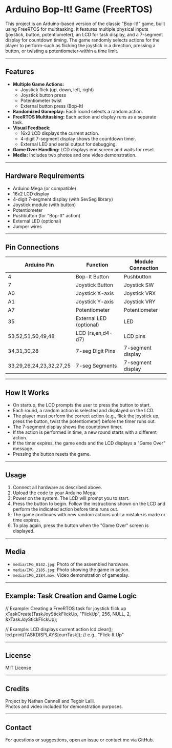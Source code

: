 # Arduino Bop-It! Game (FreeRTOS)

This project is an Arduino-based version of the classic "Bop-It!" game, built using FreeRTOS for multitasking. It features multiple physical inputs (joystick, button, potentiometer), an LCD for task display, and a 7-segment display for countdown timing. The game randomly selects actions for the player to perform-such as flicking the joystick in a direction, pressing a button, or twisting a potentiometer-within a time limit.

---

## Features

- **Multiple Game Actions:**  
  - Joystick flick (up, down, left, right)
  - Joystick button press
  - Potentiometer twist
  - External button press (Bop-It)
- **Randomized Gameplay:** Each round selects a random action.
- **FreeRTOS Multitasking:** Each action and display runs as a separate task.
- **Visual Feedback:**  
  - 16x2 LCD displays the current action.
  - 4-digit 7-segment display shows the countdown timer.
  - External LED and serial output for debugging.
- **Game Over Handling:** LCD displays end screen and waits for reset.
- **Media:** Includes two photos and one video demonstration.

---

## Hardware Requirements

- Arduino Mega (or compatible)
- 16x2 LCD display
- 4-digit 7-segment display (with SevSeg library)
- Joystick module (with button)
- Potentiometer
- Pushbutton (for "Bop-It" action)
- External LED (optional)
- Jumper wires

---

## Pin Connections

| Arduino Pin | Function                  | Module Connection        |
|-------------|---------------------------|-------------------------|
| 4           | Bop-It Button             | Pushbutton              |
| 7           | Joystick Button           | Joystick SW             |
| A0          | Joystick X-axis           | Joystick VRX            |
| A1          | Joystick Y-axis           | Joystick VRY            |
| A7          | Potentiometer             | Potentiometer           |
| 35          | External LED (optional)   | LED                     |
| 53,52,51,50,49,48 | LCD (rs,en,d4-d7)   | LCD pins                |
| 34,31,30,28 | 7-seg Digit Pins          | 7-segment display       |
| 33,29,26,24,23,32,27,25 | 7-seg Segments | 7-segment display       |

---

## How It Works

- On startup, the LCD prompts the user to press the button to start.
- Each round, a random action is selected and displayed on the LCD.
- The player must perform the correct action (e.g., flick the joystick up, press the button, twist the potentiometer) before the timer runs out.
- The 7-segment display shows the countdown timer.
- If the action is performed in time, a new round starts with a different action.
- If the timer expires, the game ends and the LCD displays a "Game Over" message.
- Pressing the button resets the game.

---

## Usage

1. Connect all hardware as described above.
2. Upload the code to your Arduino Mega.
3. Power on the system. The LCD will prompt you to start.
4. Press the button to begin. Follow the instructions shown on the LCD and perform the indicated action before time runs out.
5. The game continues with new random actions until a mistake is made or time expires.
6. To play again, press the button when the "Game Over" screen is displayed.

---

## Media

- `media/IMG_0142.jpg`: Photo of the assembled hardware.
- `media/IMG_2185.jpg`: Photo showing the game in action.
- `media/IMG_2184.mov`: Video demonstration of gameplay.

---

## Example: Task Creation and Game Logic

// Example: Creating a FreeRTOS task for joystick flick up
xTaskCreate(TaskJoyStickFlickUp, "FlickUp", 256, NULL, 2, &xTaskJoyStickFlickUp);

// Example: LCD displays current action
lcd.clear();
lcd.print(TASKDISPLAYS[currTask]); // e.g., "Flick-It Up"

---

## License

MIT License

---

## Credits

Project by Nathan Cannell and Tegbir Lalli.  
Photos and video included for demonstration purposes.

---

## Contact

For questions or suggestions, open an issue or contact me via GitHub.
